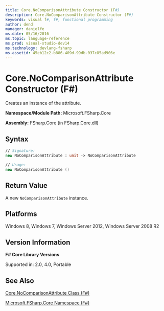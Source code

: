 ```yaml
---
title: Core.NoComparisonAttribute Constructor (F#)
description: Core.NoComparisonAttribute Constructor (F#)
keywords: visual f#, f#, functional programming
author: dend
manager: danielfe
ms.date: 05/16/2016
ms.topic: language-reference
ms.prod: visual-studio-dev14
ms.technology: devlang-fsharp
ms.assetid: 45eb12c2-b886-409d-99db-037c85ad906e 
---
```


# Core.NoComparisonAttribute Constructor (F#)

Creates an instance of the attribute.

**Namespace/Module Path:** Microsoft.FSharp.Core

**Assembly:** FSharp.Core (in FSharp.Core.dll)


## Syntax

```fsharp
// Signature:
new NoComparisonAttribute : unit -> NoComparisonAttribute

// Usage:
new NoComparisonAttribute ()
```

## Return Value

A new `NoComparisonAttribute` instance.

## Platforms
Windows 8, Windows 7, Windows Server 2012, Windows Server 2008 R2

## Version Information
**F# Core Library Versions**

Supported in: 2.0, 4.0, Portable

## See Also
[Core.NoComparisonAttribute Class &#40;F&#35;&#41;](Core.NoComparisonAttribute-Class-%5BFSharp%5D.md)

[Microsoft.FSharp.Core Namespace &#40;F&#35;&#41;](Microsoft.FSharp.Core-Namespace-%5BFSharp%5D.md)